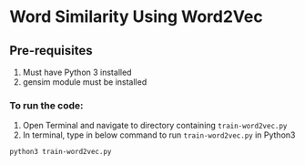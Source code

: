 # Word Similarity Using Word2Vec

## Pre-requisites 
1. Must have Python 3 installed 
2. gensim module must be installed
 
### To run the code:
1. Open Terminal and navigate to directory containing  `train-word2vec.py`
2. In terminal, type in below command to run `train-word2vec.py` in Python3
```
python3 train-word2vec.py
```